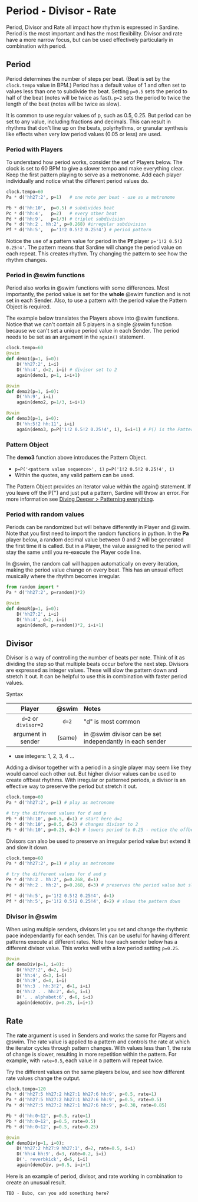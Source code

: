 # Period - Divisor - Rate
Period, Divisor and Rate all impact how rhythm is expressed in Sardine. Period is the most important and has the most flexibility. Divisor and rate have a more narrow focus, but can be used effectively particularly in combination with period. 

## Period
Period determines the number of steps per beat. (Beat is set by the `clock.tempo` value in BPM.) Period has a default value of 1 and often set to values less than one to subdivide the beat. Setting `p=0.5` sets the period to half of the beat (notes will be twice as fast). `p=2` sets the period to twice the length of the beat (notes will be twice as slow). 

It is common to use regular values of p, such as 0.5, 0.25. But period can be set to any value, including fractions and decimals. This can result in rhythms that don't line up on the beats, polyrhythms, or granular synthesis like effects when very low period values (0.05 or less) are used.

### Period with Players
To understand how period works, consider the set of Players below. The clock is set to 60 BPM to give a slower tempo and make everything clear. Keep the first pattern playing to serve as a metronome. Add each player individually and notice what the different period values do. 

```python
clock.tempo=60
Pa * d('hh27:2', p=1)   # one note per beat - use as a metronome

Pb * d('hh:10',  p=0.5) # subdivides beat
Pc * d('hh:4',   p=2)   # every other beat
Pd * d('hh:9',   p=1/3) # triplet subdivision
Pe * d('hh:2 . hh:2', p=0.268) #irregular subdivision 
Pf * d('hh:5',   p='1!2 0.5!2 0.25!4') # period pattern
```
Notice the use of a pattern value for period in the **Pf** player `p='1!2 0.5!2 0.25!4'`. The pattern means that Sardine will change the period value on each repeat. This creates rhythm. Try changing the pattern to see how the rhythm changes. 

### Period in @swim functions
Period also works in @swim functions with some differences. Most importantly, the period value is set for the **whole** @swim function and is not set in each Sender. Also, to use a pattern with the period value the Pattern Object is required. 

The example below translates the Players above into @swim functions. Notice that we can't contain all 5 players in a single @swim function because we can't set a unique period value in each Sender. The period needs to be set as an argument in the `again()` statement. 

```python
clock.tempo=60
@swim
def demo1(p=1, i=0):
    D('hh27:2', i=i)
    D('hh:4', d=2, i=i) # divisor set to 2
    again(demo1, p=1, i=i+1)

@swim
def demo2(p=1, i=0):
    D('hh:9', i=i) 
    again(demo2, p=1/3, i=i+1)

@swim
def demo3(p=1, i=0):
    D('hh:5!2 hh:11', i=i) 
    again(demo3, p=P('1!2 0.5!2 0.25!4', i), i=i+1) # P() is the Pattern Object
```

### Pattern Object
The **demo3** function above introduces the Pattern Object.  

- `p=P('<pattern value sequence>', i)` `p=P('1!2 0.5!2 0.25!4', i)`
- Within the quotes, any valid pattern can be used. 

The Pattern Object provides an iterator value within the again() statement. If you leave off the P('') and just put a pattern, Sardine will throw an error. For more information see [Diving Deeper > Patterning everything](../diving_deeper/patterning_everything.md).

### Period with random values
Periods can be randomized but will behave differently in Player and @swim. Note that you first need to import the random functions in python. In the **Pa** player below, a random decimal value between 0 and 2 will be generated the first time it is called. But in a Player, the value assigned to the period will stay the same until you re-execute the Player code line. 

In @swim, the random call will happen automatically on every iteration, making the period value change on every beat. This has an unsual effect musically where the rhythm becomes irregular. 

```python
from random import *
Pa * d('hh27:2', p=random()*2)

@swim
def demoR(p=1, i=0):
    D('hh27:2', i=i)
    D('hh:4', d=2, i=i) 
    again(demoR, p=random()*2, i=i+1)
```

## Divisor
Divisor is a way of controlling the number of beats per note. Think of it as dividing the step so that multiple beats occur before the next step. Divisors are expressed as integer values. These will slow the pattern down and stretch it out. It can be helpful to use this in combination with faster period values. 

Syntax

| Player | @swim  | Notes     |
|:------:|:------:|:----------|
| `d=2` or `divisor=2` | `d=2` | "d" is most common  |
| argument in sender | (same)  | in @swim divisor can be set independantly in each sender |

- use integers: 1, 2, 3, 4 ... 

Adding a divisor together with a period in a single player may seem like they would cancel each other out. But higher divisor values can be used to create offbeat rhythms. With irregular or patterned periods, a divisor is an effective way to preserve the period but stretch it out. 

```python
clock.tempo=60
Pa * d('hh27:2', p=1) # play as metronome

# try the different values for d and p
Pb * d('hh:10', p=0.5, d=1) # start here d=1
Pb * d('hh:10', p=0.5, d=2) # changes divisor to 2
Pb * d('hh:10', p=0.25, d=2) # lowers period to 0.25 - notice the offbeat rhythm
```

Divisors can also be used to preserve an irregular period value but extend it and slow it down.
```python
clock.tempo=60
Pa * d('hh27:2', p=1) # play as metronome

# try the different values for d and p
Pe * d('hh:2 . hh:2', p=0.268, d=1)
Pe * d('hh:2 . hh:2', p=0.268, d=3) # preserves the period value but slows it down

Pf * d('hh:5', p='1!2 0.5!2 0.25!4', d=1)
Pf * d('hh:5', p='1!2 0.5!2 0.25!4', d=2) # slows the pattern down
```

### Divisor in @swim 
When using multiple senders, divisors let you set and change the rhythmic pace independantly for each sender. This can be useful for having different patterns execute at different rates. Note how each sender below has a different divisor value. This works well with a low period setting `p=0.25`.

```python
@swim
def demoDiv(p=1, i=0):
    D('hh27:2', d=2, i=i)
    D('hh:4', d=3, i=i) 
    D('hh:9', d=4, i=i) 
    D('hh:3 . hh:3!2', d=1, i=i) 
    D('hh:2 . . hh:2', d=5, i=i) 
    D('. . alphabet:6', d=6, i=i) 
    again(demoDiv, p=0.25, i=i+1)
```

## Rate
The **rate** argument is used in Senders and works the same for Players and @swim. The rate value is applied to a pattern and controls the rate at which the iterator cycles through pattern changes. With values less than 1, the rate of change is slower, resulting in more repetition within the pattern. For example, with `rate=0.5`, each value in a pattern will repeat twice. 

Try the different values on the same players below, and see how different rate values change the output. 

```python
clock.tempo=120
Pa * d('hh27:5 hh27:2 hh27:1 hh27:6 hh:9', p=0.5, rate=1)
Pa * d('hh27:5 hh27:2 hh27:1 hh27:6 hh:9', p=0.5, rate=0.5)
Pa * d('hh27:5 hh27:2 hh27:1 hh27:6 hh:9', p=0.38, rate=0.85)

Pb * d('hh:0~12', p=0.5, rate=1)
Pb * d('hh:0~12', p=0.5, rate=0.5)
Pb * d('hh:0~12', p=0.5, rate=0.25)

@swim
def demoDiv(p=1, i=0):
    D('hh27:2 hh27:9 hh27:1', d=2, rate=0.5, i=i)
    D('hh:4 hh:9', d=3, rate=0.2, i=i) 
    D('. reverbkick', d=5, i=i)
    again(demoDiv, p=0.5, i=i+1)
```
Here is an example of period, divisor, and rate working in combination to create an unusual result.

```python
TBD - Bubo, can you add something here? 
```
